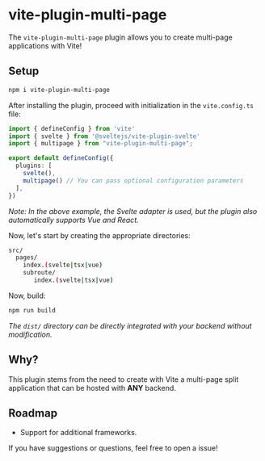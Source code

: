 # vite-plugin-multi-page

The `vite-plugin-multi-page` plugin allows you to create multi-page applications with Vite!

## Setup

```bash
npm i vite-plugin-multi-page
```

After installing the plugin, proceed with initialization in the `vite.config.ts` file:

```typescript
import { defineConfig } from 'vite'
import { svelte } from '@sveltejs/vite-plugin-svelte'
import { multipage } from "vite-plugin-multi-page";

export default defineConfig({
  plugins: [
    svelte(),
    multipage() // You can pass optional configuration parameters
  ],
})
```

*Note: In the above example, the Svelte adapter is used, but the plugin also automatically supports Vue and React.*

Now, let's start by creating the appropriate directories:

```bash
src/
  pages/
    index.(svelte|tsx|vue)
    subroute/
       index.(svelte|tsx|vue)
```

Now, build:

```bash
npm run build
```

*The `dist/` directory can be directly integrated with your backend without modification.*

## Why?

This plugin stems from the need to create with Vite a multi-page split application that can be hosted with **ANY** backend.

## Roadmap

- Support for additional frameworks.

If you have suggestions or questions, feel free to open a issue!
